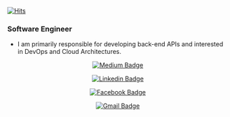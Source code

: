 [![Hits](https://hits.seeyoufarm.com/api/count/incr/badge.svg?url=https%3A%2F%2Fgithub.com%2Funderbell)](https://hits.seeyoufarm.com)

### Software Engineer
- I am primarily responsible for developing back-end APIs and interested in DevOps and Cloud Architectures.

<div align=center>
  
[![Medium Badge](http://img.shields.io/badge/Medium-#12100E?style=social&logo=Medium&link=https://medium.com/@kevin_park)](https://medium.com/@kevin_park)

[![Linkedin Badge](https://img.shields.io/badge/LinkedIn-#0077B5?style=social&logo=LinkedIn&logoColor=white&link=https://www.linkedin.com/in/park-kevin/)](https://www.linkedin.com/in/park-kevin/)

[![Facebook Badge](https://img.shields.io/badge/Facebook-#1877F2?style=social&logo=Facebook&logoColor=white&link=https://www.facebook.com/underbell.park)](https://www.facebook.com/underbell.park)

[![Gmail Badge](https://img.shields.io/badge/Gmail-D14836?style=social&logo=Gmail&logoColor=white&link=mailto:underbell.park@gmail.com)](mailto:underbell.park@gmail.com)

<div>

<!--
**underbell/underbell** is a ✨ _special_ ✨ repository because its `README.md` (this file) appears on your GitHub profile.

Here are some ideas to get you started:

- 🔭 I’m currently working on ...
- 🌱 I’m currently learning ...
- 👯 I’m looking to collaborate on ...
- 🤔 I’m looking for help with ...
- 💬 Ask me about ...
- 📫 How to reach me: ...
- 😄 Pronouns: ...
- ⚡ Fun fact: ...
-->
